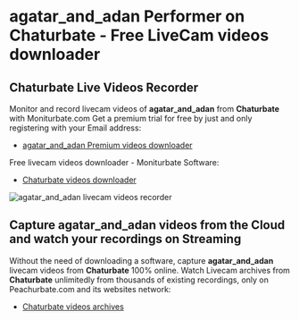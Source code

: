 # agatar_and_adan Performer on Chaturbate - Free LiveCam videos downloader

## Chaturbate Live Videos Recorder

Monitor and record livecam videos of **agatar_and_adan** from **Chaturbate** with Moniturbate.com
Get a premium trial for free by just and only registering with your Email address:
* [agatar_and_adan Premium videos downloader](https://moniturbate.com/request-demo-licence-key.html)

Free livecam videos downloader - Moniturbate Software:
* [Chaturbate videos downloader](https://moniturbate.com/moniturbate-download-software.html)

![agatar_and_adan livecam videos recorder](https://peachurnet.com/templates/moniturbate-software.png)


## Capture agatar_and_adan videos from the Cloud and watch your recordings on Streaming

Without the need of downloading a software, capture **agatar_and_adan** livecam videos from **Chaturbate** 100% online.
Watch Livecam archives from **Chaturbate** unlimitedly from thousands of existing recordings, only on Peachurbate.com and its websites network:
* [Chaturbate videos archives](https://peachurnet.com/)